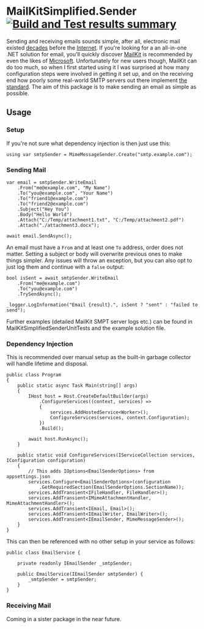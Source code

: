 # MailKitSimplified.Sender [![Build and Test results summary](https://github.com/danzuep/MailKitSimplified.Sender/actions/workflows/build-test.yml/badge.svg)](https://github.com/danzuep/MailKitSimplified.Sender/actions/workflows/build-test.yml)
<!-- [![Publish Packages](https://github.com/danzuep/MailKitSimplified.Sender/actions/workflows/deploy.yml/badge.svg)](https://github.com/danzuep/MailKitSimplified.Sender/actions/workflows/deploy.yml) -->

Sending and receiving emails sounds simple, after all, electronic mail existed [decades](https://en.wikipedia.org/wiki/History_of_email) before the [Internet](https://en.wikipedia.org/wiki/History_of_the_Internet). If you're looking for a an all-in-one .NET solution for email, you'll quickly discover [MailKit](https://github.com/jstedfast/MailKit) is recommended by even the likes of [Microsoft](https://learn.microsoft.com/en-us/dotnet/api/system.net.mail.smtpclient?view=net-6.0#remarks). Unfortunately for new users though, MailKit can do too much, so when I first started using it I was surprised at how many configuration steps were involved in getting it set up, and on the receiving end how poorly some real-world SMTP servers out there implement [the standard](https://www.rfc-editor.org/rfc/rfc2822). The aim of this package is to make sending an email as simple as possible.

## Usage

### Setup

If you're not sure what dependency injection is then just use this:
```
using var smtpSender = MimeMessageSender.Create("smtp.example.com");
```

### Sending Mail

```
var email = smtpSender.WriteEmail
    .From("me@example.com", "My Name")
    .To("you@example.com", "Your Name")
    .To("friend1@example.com")
    .To("friend2@example.com")
    .Subject("Hey You")
    .Body("Hello World")
    .Attach("C:/Temp/attachment1.txt", "C:/Temp/attachment2.pdf")
    .Attach("./attachment3.docx");

await email.SendAsync();
```

An email must have a `From` and at least one `To` address, order does not matter.
Setting a subject or body will overwrite previous ones to make things simpler.
Any issues will throw an exception, but you can also opt to just log them and continue with a `false` output:

```
bool isSent = await smtpSender.WriteEmail
    .From("me@example.com")
    .To("you@example.com")
    .TrySendAsync();

_logger.LogInformation("Email {result}.", isSent ? "sent" : "failed to send");
```

Further examples (detailed MailKit SMPT server logs etc.) can be found in MailKitSimplifiedSenderUnitTests and the example solution file.

### Dependency Injection

This is recommended over manual setup as the built-in garbage collector will handle lifetime and disposal.
```
public class Program
{
    public static async Task Main(string[] args)
    {
        IHost host = Host.CreateDefaultBuilder(args)
            .ConfigureServices((context, services) =>
            {
                services.AddHostedService<Worker>();
                ConfigureServices(services, context.Configuration);
            })
            .Build();

        await host.RunAsync();
    }

    public static void ConfigureServices(IServiceCollection services, IConfiguration configuration)
    {
        // This adds IOptions<EmailSenderOptions> from appsettings.json
        services.Configure<EmailSenderOptions>(configuration
            .GetRequiredSection(EmailSenderOptions.SectionName));
        services.AddTransient<IFileHandler, FileHandler>();
        services.AddTransient<IMimeAttachmentHandler, MimeAttachmentHandler>();
        services.AddTransient<IEmail, Email>();
        services.AddTransient<IEmailWriter, EmailWriter>();
        services.AddTransient<IEmailSender, MimeMessageSender>();
    }
}
```
This can then be referenced with no other setup in your service as follows:
```
public class EmailService {

    private readonly IEmailSender _smtpSender;

    public EmailService(IEmailSender smtpSender) {
        _smtpSender = smtpSender;
    }
}
```

### Receiving Mail

Coming in a sister package in the near future.
